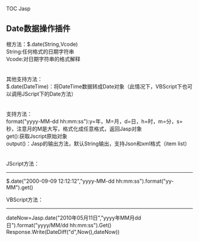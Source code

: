TOC
Jasp

## Date数据操作插件 ##
根方法：$.date(String,Vcode)<br />
String:任何格式的日期字符串<br />
Vcode:对日期字符串的格式解释<br />
<br />
<br />
其他支持方法：<br />
$.date(DateTime)：将DateTime数据转成Date对象（此情况下，VBScript下也可以调用JScript下的Date方法）<br />
<br />
<br />
支持方法：<br />
format("yyyy-MM-dd hh:mm:ss"):y=年，M=月，d=日，h=时，m=分，s=秒，注意月的M是大写，格式化成任意格式，返回Jasp对象<br />
get():获取Jscript原始对象<br />
output()：Jasp的输出方法，默认String输出，支持Json和xml格式（item list）<br />
<br />
<br />
JScript方法：

---

$.date("2000-09-09 12:12:12","yyyy-MM-dd hh:mm:ss").format("yy-MM").get()


VBScript方法：

---

dateNow=Jasp.date("2010年05月11日","yyyy年MM月dd日").format("yyyy/MM/dd hh:mm:ss").Get()
Response.Write(DateDiff("d",Now(),dateNow))